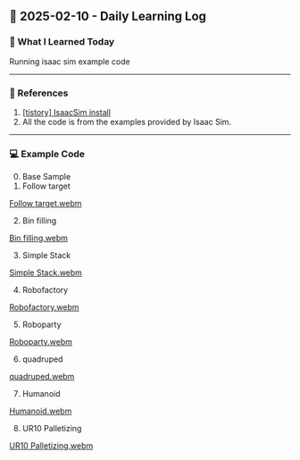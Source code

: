 ## 📅 2025-02-10 - Daily Learning Log

### 📝 What I Learned Today
Running isaac sim example code

---
### 🔗 References
1. [[tistory] IsaacSim install](https://challenge-sam.tistory.com/entry/NVIDIA-Omniverse-Isaac-Sim-%EC%84%A4%EC%B9%98)
2. All the code is from the examples provided by Isaac Sim.

---
### 💻 Example Code 
0. Base Sample
1. Follow target  

[Follow target.webm](https://github.com/user-attachments/assets/586dc2c0-8260-426e-b649-12082b5b3a92)

2. Bin filling  

[Bin filling.webm](https://github.com/user-attachments/assets/1dcd39e5-bbf6-4495-894a-1a220fffefed)

3. Simple Stack  

[Simple Stack.webm](https://github.com/user-attachments/assets/3b8a9112-c0b4-4239-beb8-fa5a8cdd25a0)

4. Robofactory  

[Robofactory.webm](https://github.com/user-attachments/assets/d438a535-b2a2-4c6f-bdb3-e178b871e8ce)

5. Roboparty  

[Roboparty.webm](https://github.com/user-attachments/assets/a4b93579-fe17-4ec2-8c58-ec8875e03763)

6. quadruped  

[quadruped.webm](https://github.com/user-attachments/assets/a6872fe3-a944-4253-b912-08660eb6c48b)

7. Humanoid  

[Humanoid.webm](https://github.com/user-attachments/assets/512216f4-c1d2-474c-b7a8-48c0eb9bc1ac)

8. UR10 Palletizing  

[UR10 Palletizing.webm](https://github.com/user-attachments/assets/a5c0b29e-115f-446c-828e-49ed6170bfdc)

